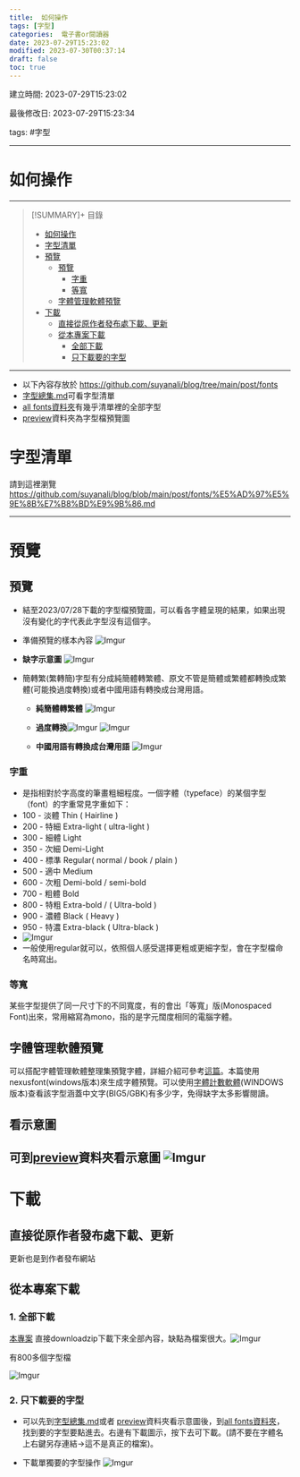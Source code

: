 ```yaml
---
title:  如何操作
tags: [字型]
categories:  電子書or閱讀器
date: 2023-07-29T15:23:02
modified: 2023-07-30T00:37:14
draft: false
toc: true
---
```


建立時間: 2023-07-29T15:23:02

最後修改日: 2023-07-29T15:23:34

tags:  #字型

---
# 如何操作

---
>[!SUMMARY]+ 目錄
>- [如何操作](如何操作.md#如何操作)
>- [字型清單](如何操作.md#字型清單)
>- [預覽](如何操作.md#預覽)
>    - [預覽](如何操作.md#預覽)
>        - [字重](如何操作.md#字重)
>        - [等寬](如何操作.md#等寬)
>    - [字體管理軟體預覽](如何操作.md#字體管理軟體預覽)
>- [下載](如何操作.md#下載)
>    - [直接從原作者發布處下載、更新](如何操作.md#直接從原作者發布處下載、更新)
>    - [從本專案下載](如何操作.md#從本專案下載)
>        - [全部下載](如何操作.md#全部下載)
>        - [只下載要的字型](如何操作.md#只下載要的字型)



---
- 以下內容存放於 https://github.com/suyanali/blog/tree/main/post/fonts
- [字型總集.md](https://github.com/suyanali/blog/blob/main/post/fonts/%E5%AD%97%E5%9E%8B%E7%B8%BD%E9%9B%86.md)可看字型清單
- [all fonts資料夾](https://github.com/suyanali/blog/tree/main/post/fonts/All%20fonts)有幾乎清單裡的全部字型
- [preview](https://github.com/suyanali/blog/tree/main/post/fonts/preview)資料夾為字型檔預覽圖
# 字型清單
請到這裡瀏覽
https://github.com/suyanali/blog/blob/main/post/fonts/%E5%AD%97%E5%9E%8B%E7%B8%BD%E9%9B%86.md

---

# 預覽

## 預覽
- 結至2023/07/28下載的字型檔預覽圖，可以看各字體呈現的結果，如果出現沒有變化的字代表此字型沒有這個字。
- 準備預覽的樣本內容
 ![Imgur](https://i.imgur.com/i07CDRw.png)

- **缺字示意圖**
 ![Imgur](https://i.imgur.com/JIBqcRJ.png)

- 簡轉繁(繁轉簡)字型有分成純簡體轉繁體、原文不管是簡體或繁體都轉換成繁體(可能換過度轉換)或者中國用語有轉換成台灣用語。
	- **純簡體轉繁體** ![Imgur](https://i.imgur.com/Gh1yneu.png)
	
	 - **過度轉換**![Imgur](https://i.imgur.com/fbFYasF.png) 	![Imgur](https://i.imgur.com/EoSmpG8.png)
	
	- **中國用語有轉換成台灣用語** 	![Imgur](https://i.imgur.com/NxLJEM1.png)

### 字重
- 是指相對於字高度的筆畫粗細程度。一個字體（typeface）的某個字型（font）的字重常見字重如下：
- 100 - 淡體 Thin ( Hairline )
- 200 - 特細 Extra-light ( ultra-light )
- 300 - 細體 Light
- 350 - 次細 Demi-Light
- 400 - 標準 Regular( normal / book / plain )
- 500 - 適中 Medium
- 600 - 次粗 Demi-bold / semi-bold
- 700 - 粗體 Bold
- 800 - 特粗 Extra-bold / ( Ultra-bold )
- 900 - 濃體 Black ( Heavy )
- 950 - 特濃 Extra-black ( Ultra-black )
- ![Imgur](https://i.imgur.com/8apyzhb.png)
- 一般使用regular就可以，依照個人感受選擇更粗或更細字型，會在字型檔命名時寫出。
### 等寬
某些字型提供了同一尺寸下的不同寬度，有的會出「等寬」版(Monospaced Font)出來，常用縮寫為mono，指的是字元闊度相同的電腦字體。

## 字體管理軟體預覽
可以搭配字體管理軟體整理集預覽字體，詳細介紹可參考[這篇](https://tw.eagle.cool/blog/post/font-management-software)。本篇使用nexusfont(windows版本)來生成字體預覽。可以使用[字體計數軟體](https://github.com/NightFurySL2001/CJK-character-count)(WINDOWS版本)查看該字型涵蓋中文字(BIG5/GBK)有多少字，免得缺字太多影響閱讀。
## 看示意圖
可到[preview](https://github.com/suyanali/blog/tree/main/post/fonts/preview)資料夾看示意圖 ![Imgur](https://imgur.com/rvOSRNk.gif)
---



# 下載

## 直接從原作者發布處下載、更新
更新也是到作者發布網站



## 從本專案下載

### 1. 全部下載
[本專案](https://github.com/suyanali/blog/tree/main) 直接downloadzip下載下來全部內容，缺點為檔案很大。![Imgur](https://i.imgur.com/lP8lRH4.png)

有800多個字型檔

![Imgur](https://i.imgur.com/ZU2eZhM.png)


### 2. 只下載要的字型
- 可以先到[字型總集.md](https://github.com/suyanali/blog/blob/main/post/fonts/%E5%AD%97%E5%9E%8B%E7%B8%BD%E9%9B%86.md)或者 [preview](https://github.com/suyanali/blog/tree/main/post/fonts/preview)資料夾看示意圖後，到[all fonts資料夾](https://github.com/suyanali/blog/tree/main/post/fonts/All%20fonts)，找到要的字型要點進去。右邊有下載圖示，按下去可下載。(請不要在字體名上右鍵另存連結→這不是真正的檔案)。

- 下載單獨要的字型操作
![Imgur](https://imgur.com/xbxXtyK.gif)

